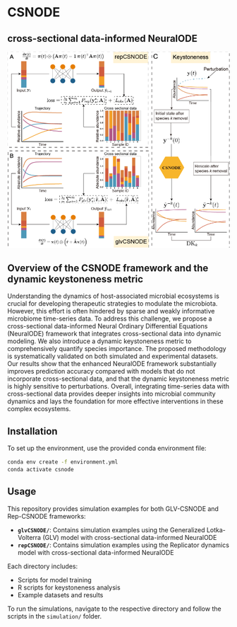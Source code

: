 # CSNODE

## cross-sectional data-informed NeuralODE

![CSNODE Framework](overview.png)

## Overview of the CSNODE framework and the dynamic keystoneness metric
Understanding the dynamics of host-associated microbial ecosystems is crucial for developing therapeutic strategies to modulate the microbiota. However, this effort is often hindered by sparse and weakly informative microbiome time-series data. To address this challenge, we propose a cross-sectional data-informed Neural Ordinary Differential Equations (NeuralODE) framework that integrates cross-sectional data into dynamic modeling. We also introduce a dynamic keystoneness metric to comprehensively quantify species importance. The proposed methodology is systematically validated on both simulated and experimental datasets. Our results show that the enhanced NeuralODE framework substantially improves prediction accuracy compared with models that do not incorporate cross-sectional data, and that the dynamic keystoneness metric is highly sensitive to perturbations. Overall, integrating time-series data with cross-sectional data provides deeper insights into microbial community dynamics and lays the foundation for more effective interventions in these complex ecosystems. 


## Installation

To set up the environment, use the provided conda environment file:

```bash
conda env create -f environment.yml
conda activate csnode
```

## Usage

This repository provides simulation examples for both GLV-CSNODE and Rep-CSNODE frameworks:

- **`glvCSNODE/`**: Contains simulation examples using the Generalized Lotka-Volterra (GLV) model with cross-sectional data-informed NeuralODE
- **`repCSNODE/`**: Contains simulation examples using the Replicator dynamics model with cross-sectional data-informed NeuralODE

Each directory includes:
- Scripts for model training
- R scripts for keystoneness analysis
- Example datasets and results

To run the simulations, navigate to the respective directory and follow the scripts in the `simulation/` folder.